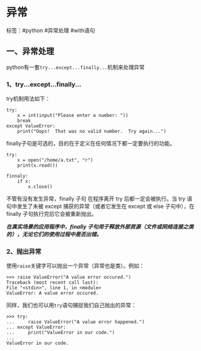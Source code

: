 # 异常
标签：\#python \#异常处理 \#with语句
## 一、异常处理
python有一套`try...except...finally...`机制来处理异常

### 1、try...except...finally...


try机制用法如下：

```
try:
    x = int(input("Please enter a number: "))
    break
except ValueError:
    print("Oops!  That was no valid number.  Try again...")
```
finally子句是可选的，目的在于定义在任何情况下都一定要执行的功能。
```
try:
    x = open("/home/a.txt", "r")
    print(x.read())
    
finnaly:
    if x:
        x.close()
```
不管有没有发生异常，finally 子句 在程序离开 try 后都一定会被执行。当 try 语句中发生了未被 except 捕获的异常（或者它发生在 except 或 else 子句中），在 finally 子句执行完后它会被重新抛出。

***在真实场景的应用程序中，finally 子句用于释放外部资源（文件或网络连接之类的），无论它们的使用过程中是否出错。***

### 2、抛出异常
使用`raise`关键字可以抛出一个异常（异常也是类）。例如：
```
>>> raise ValueError("A value error occured.")
Traceback (most recent call last):
File "<stdin>", line 1, in <module>
ValueError: A value error occured.
```
同样，我们也可以用`try`语句捕捉我们自己抛出的异常：
```
>>> try:
...     raise ValueError("A value error happened.")
... except ValueError:
...     print("ValueError in our code.")
...
ValueError in our code.
```